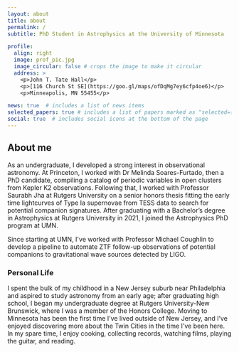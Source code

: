 ```yaml
---
layout: about
title: about
permalink: /
subtitle: PhD Student in Astrophysics at the University of Minnesota

profile:
  align: right
  image: prof_pic.jpg
  image_circular: false # crops the image to make it circular
  address: >
    <p>John T. Tate Hall</p>
    <p>[116 Church St SE](https://goo.gl/maps/ofDqMg7ey6cfp4oe6)</p>
    <p>Minneapolis, MN 55455</p>

news: true  # includes a list of news items
selected_papers: true # includes a list of papers marked as "selected={true}"
social: true  # includes social icons at the bottom of the page
---
```


## About me
As an undergraduate, I developed a strong interest in observational astronomy. At Princeton, I worked with Dr Melinda Soares-Furtado, then a PhD candidate, compiling a catalog of periodic variables in open clusters from Kepler K2 observations. Following that, I worked with Professor Saurabh Jha at Rutgers University on a senior honors thesis fitting the early time lightcurves of Type Ia supernovae from TESS data to search for potential companion signatures. After graduating with a Bachelor’s degree in Astrophysics at Rutgers University in 2021, I joined the Astrophysics PhD program at UMN. 

Since starting at UMN, I've worked with Professor Michael Coughlin to develop a pipeline to automate ZTF follow-up observations of potential companions to gravitational wave sources detected by LIGO. 

### Personal Life
I spent the bulk of my childhood in a New Jersey suburb near Philadelphia and aspired to study astronomy from an early age; after graduating high school, I began my undergraduate degree at Rutgers University-New Brunswick, where I was a member of the Honors College. Moving to Minnesota has been the first time I’ve lived outside of New Jersey, and I’ve enjoyed discovering more about the Twin Cities in the time I’ve been here. In my spare time, I enjoy cooking, collecting records, watching films, playing the guitar, and reading.  
